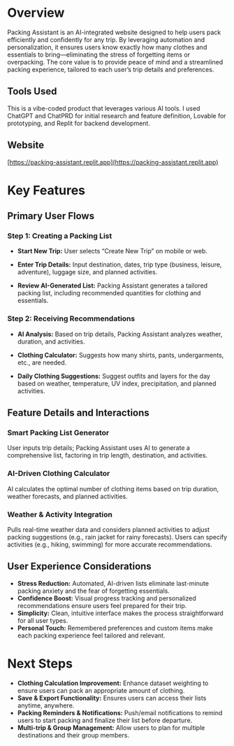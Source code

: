# Overview

Packing Assistant is an AI-integrated website designed to help users pack efficiently and confidently for any trip. By leveraging automation and personalization, it ensures users know exactly how many clothes and essentials to bring—eliminating the stress of forgetting items or overpacking. The core value is to provide peace of mind and a streamlined packing experience, tailored to each user’s trip details and preferences.


## Tools Used

This is a vibe-coded product that leverages various AI tools. I used ChatGPT and ChatPRD for initial research and feature definition, Lovable for prototyping, and Replit for backend development.


## Website

[https://packing-assistant.replit.app](https://packing-assistant.replit.app)



# Key Features

## Primary User Flows

### Step 1: Creating a Packing List

- **Start New Trip:** User selects “Create New Trip” on mobile or web.

- **Enter Trip Details:** Input destination, dates, trip type (business, leisure, adventure), luggage size, and planned activities.

- **Review AI-Generated List:** Packing Assistant generates a tailored packing list, including recommended quantities for clothing and essentials.


### Step 2: Receiving Recommendations

- **AI Analysis:** Based on trip details, Packing Assistant analyzes weather, duration, and activities.

- **Clothing Calculator:** Suggests how many shirts, pants, undergarments, etc., are needed.

- **Daily Clothing Suggestions:** Suggest outfits and layers for the day based on weather, temperature, UV index, precipitation, and planned activities.


## Feature Details and Interactions

### Smart Packing List Generator

User inputs trip details; Packing Assistant uses AI to generate a comprehensive list, factoring in trip length, destination, and activities.


### AI-Driven Clothing Calculator

AI calculates the optimal number of clothing items based on trip duration, weather forecasts, and planned activities.


### Weather & Activity Integration

Pulls real-time weather data and considers planned activities to adjust packing suggestions (e.g., rain jacket for rainy forecasts). Users can specify activities (e.g., hiking, swimming) for more accurate recommendations.


## User Experience Considerations

- **Stress Reduction:** Automated, AI-driven lists eliminate last-minute packing anxiety and the fear of forgetting essentials.
- **Confidence Boost:** Visual progress tracking and personalized recommendations ensure users feel prepared for their trip.
- **Simplicity:** Clean, intuitive interface makes the process straightforward for all user types.
- **Personal Touch:** Remembered preferences and custom items make each packing experience feel tailored and relevant.



# Next Steps
- **Clothing Calculation Improvement:** Enhance dataset weighting to ensure users can pack an appropriate amount of clothing.
- **Save & Export Functionality:** Ensures users can access their lists anytime, anywhere.
- **Packing Reminders & Notifications:** Push/email notifications to remind users to start packing and finalize their list before departure.
- **Multi-trip & Group Management:** Allow users to plan for multiple destinations and their group members.

